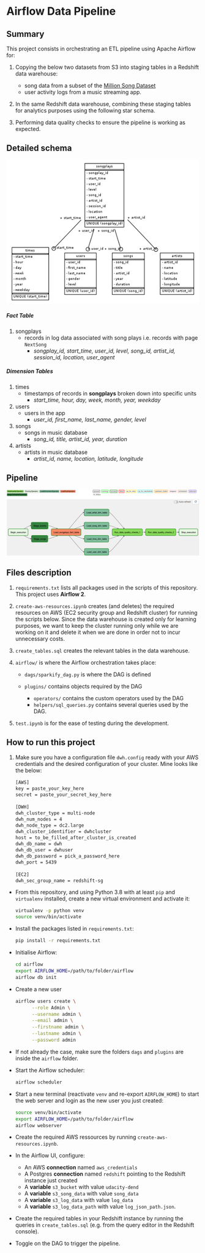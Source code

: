 # Airflow Data Pipeline

## Summary

This project consists in orchestrating an ETL pipeline using Apache Airflow for:

1. Copying the below two datasets from S3 into staging tables in a Redshift data warehouse:
   * song data from a subset of the [Million Song Dataset](https://labrosa.ee.columbia.edu/millionsong/)
   * user activity logs from a music streaming app.
2. In the same Redshift data warehouse, combining these staging tables for analytics purposes using the following star schema.

3. Performing data quality checks to ensure the pipeline is working as expected.

## Detailed schema

![ERD](sparkifydb_erd.png)

##### Fact Table

1. songplays
   * records in log data associated with song plays i.e. records with page `NextSong`
     * *songplay_id, start_time, user_id, level, song_id, artist_id, session_id, location, user_agent*

##### Dimension Tables

1. times
   - timestamps of records in **songplays** broken down into specific units
     - *start_time, hour, day, week, month, year, weekday*
2. users
   * users in the app
     * *user_id, first_name, last_name, gender, level*
3. songs
   * songs in music database
     * *song_id, title, artist_id, year, duration*
4. artists
   * artists in music database
     * *artist_id, name, location, latitude, longitude*

## Pipeline

![ERD](sparkify_pipeline.png)

## Files description

1. `requirements.txt` lists all packages used in the scripts of this repository. This project uses **Airflow 2**.

2. `create-aws-resources.ipynb` creates (and deletes) the required resources on AWS (EC2 security group and Redshift cluster) for running the scripts below. Since the data warehouse is created only for learning purposes, we want to keep the cluster running only while we are working on it and delete it when we are done in order not to incur unnecessary costs. 

3. `create_tables.sql` creates the relevant tables in the data warehouse.

4. `airflow/` is where the Airflow orchestration takes place:

   * `dags/sparkify_dag.py` is where the DAG is defined

   * `plugins/` contains objects required by the DAG
     * `operators/` contains the custom operators used by the DAG
     * `helpers/sql_queries.py` contains several queries used by the DAG.

5. `test.ipynb` is for the ease of testing during the development.

## How to run this project

1. Make sure you have a configuration file `dwh.config` ready with your AWS credentials and the desired configuration of your cluster. Mine looks like the below:

   ```
   [AWS]
   key = paste_your_key_here
   secret = paste_your_secret_key_here
   
   [DWH]
   dwh_cluster_type = multi-node
   dwh_num_nodes = 4
   dwh_node_type = dc2.large
   dwh_cluster_identifier = dwhcluster
   host = to_be_filled_after_cluster_is_created
   dwh_db_name = dwh
   dwh_db_user = dwhuser
   dwh_db_password = pick_a_password_here
   dwh_port = 5439
   
   [EC2]
   dwh_sec_group_name = redshift-sg
   ```

* From this repository, and using Python 3.8 with at least `pip` and `virtualenv` installed, create a new virtual environment and activate it:

  ```bash
  virtualenv -p python venv
  source venv/bin/activate
  ```

* Install the packages listed in `requirements.txt`:

  ```bash
  pip install -r requirements.txt
  ```

* Initialise Airflow:

  ```bash
  cd airflow
  export AIRFLOW_HOME=/path/to/folder/airflow
  airflow db init
  ```

* Create a new user

  ```bash
  airflow users create \
        --role Admin \
        --username admin \
        --email admin \
        --firstname admin \
        --lastname admin \
        --password admin
  ```

* If not already the case, make sure the folders `dags` and `plugins` are inside the `airflow` folder.

* Start the Airflow scheduler:

  ```bash
  airflow scheduler
  ```

* Start a new terminal (reactivate `venv` and re-export `AIRFLOW_HOME`) to start the web server and login as the new user you just created:

  ```bash
  source venv/bin/activate
  export AIRFLOW_HOME=/path/to/folder/airflow
  airflow webserver
  ```

* Create the required AWS ressources by running `create-aws-resources.ipynb`.

* In the Airflow UI, configure:
  * An AWS **connection** named `aws_credentials`
  * A Postgres **connection** named `redshift` pointing to the Redshift instance just created
  * A **variable** `s3_bucket` with value `udacity-dend`
  * A **variable** `s3_song_data` with value `song_data`
  * A **variable** `s3_log_data` with value `log_data`
  * A **variable** `s3_log_data_path` with value `log_json_path.json`.
* Create the required tables in your Redshift instance by running the queries in `create_tables.sql` (e.g. from the query editor in the Redshift console).
* Toggle on the DAG to trigger the pipeline.